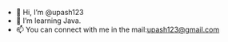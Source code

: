 - 👋 Hi, I’m @upash123
- 👀 I’m learning Java.
- 📫 You can connect with me in the mail:upash123@gmail.com

<!---
upash123/upash123 is a ✨ special ✨ repository because its `README.md` (this file) appears on your GitHub profile.
You can click the Preview link to take a look at your changes.
--->
